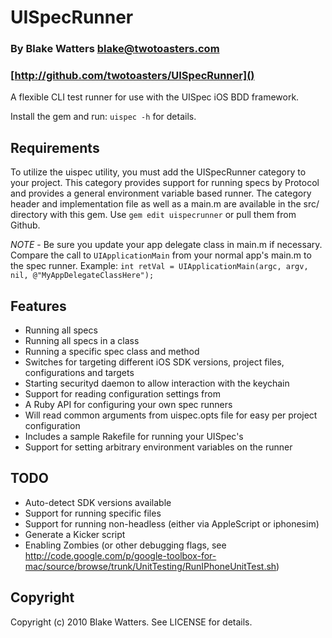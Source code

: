 # UISpecRunner
### By Blake Watters <blake@twotoasters.com>
### [http://github.com/twotoasters/UISpecRunner]()

A flexible CLI test runner for use with the UISpec iOS BDD framework.

Install the gem and run: `uispec -h` for details.

## Requirements
To utilize the uispec utility, you must add the UISpecRunner category
to your project. This category provides support for running specs by
Protocol and provides a general environment variable based runner. The
category header and implementation file as well as a main.m are available
in the src/ directory with this gem. Use `gem edit uispecrunner` or pull
them from Github.

*NOTE* - Be sure you update your app delegate class in main.m if necessary.
Compare the call to `UIApplicationMain` from your normal app's main.m
to the spec runner. Example:
  `int retVal = UIApplicationMain(argc, argv, nil, @"MyAppDelegateClassHere");`

## Features
- Running all specs
- Running all specs in a class
- Running a specific spec class and method
- Switches for targeting different iOS SDK versions, project files, 
  configurations and targets
- Starting securityd daemon to allow interaction with the keychain
- Support for reading configuration settings from
- A Ruby API for configuring your own spec runners
- Will read common arguments from uispec.opts file for easy per project configuration
- Includes a sample Rakefile for running your UISpec's
- Support for setting arbitrary environment variables on the runner

## TODO
- Auto-detect SDK versions available
- Support for running specific files
- Support for running non-headless (either via AppleScript or iphonesim)
- Generate a Kicker script
- Enabling Zombies (or other debugging flags, see http://code.google.com/p/google-toolbox-for-mac/source/browse/trunk/UnitTesting/RunIPhoneUnitTest.sh)

## Copyright

Copyright (c) 2010 Blake Watters. See LICENSE for details.

